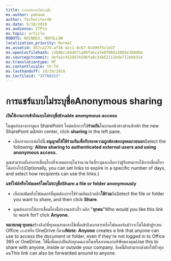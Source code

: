 ```yaml
---
title: การแชร์แบบไม่ระบุชื่อ
ms.author: pebaum
author: Techwriter40
ms.date: 9/18/2018
ms.audience: ITPro
ms.topic: article
ROBOTS: NOINDEX, NOFOLLOW
localization_priority: Normal
ms.assetid: d57ca274-af16-4cc1-8c67-8c499f5c1d37
ms.openlocfilehash: c2b06cc64d071a80fa6cafe0f066a3885e388d6b
ms.sourcegitcommit: defe2c412567b596fa8c3ab52111bde712ebb314
ms.translationtype: MT
ms.contentlocale: th-TH
ms.lasthandoff: 10/29/2019
ms.locfileid: "37768315"
---
```

# <a name="anonymous-sharing"></a><span data-ttu-id="76c12-102">การแชร์แบบไม่ระบุชื่อ</span><span class="sxs-lookup"><span data-stu-id="76c12-102">Anonymous sharing</span></span>

 <span data-ttu-id="76c12-103">**เปิดใช้งานการเข้าถึงแบบไม่ระบุชื่อ**</span><span class="sxs-lookup"><span data-stu-id="76c12-103">**Enable anonymous access**</span></span>
  
<span data-ttu-id="76c12-104">ในศูนย์กลางการดูแล SharePoint ใหม่คลิกการใช้**ร่วมกัน**ในบานหน้าต่างด้านซ้าย</span><span class="sxs-lookup"><span data-stu-id="76c12-104">In the new SharePoint admin center, click **sharing** in the left pane.</span></span> 
  
- <span data-ttu-id="76c12-105">เลือกรายการต่อไปนี้:**อนุญาตให้ใช้ร่วมกันเพื่อรับรองความถูกต้องของบุคคลภายนอก**</span><span class="sxs-lookup"><span data-stu-id="76c12-105">Select the following: **Allow sharing to authenticated external users and using anonymous access.**</span></span>
  
<span data-ttu-id="76c12-106">คุณสามารถตั้งค่าการเชื่อมโยงที่จะหมดอายุในจำนวนวันที่ระบุและเลือกว่าผู้รับสามารถใช้การเชื่อมโยงได้อย่างไร)</span><span class="sxs-lookup"><span data-stu-id="76c12-106">(Optionally, you can set links to expire in a specific number of days, and select how recipients can use the links.)</span></span>
    
 <span data-ttu-id="76c12-107">**แชร์ไฟล์หรือโฟลเดอร์โดยไม่ระบุชื่อ**</span><span class="sxs-lookup"><span data-stu-id="76c12-107">**Share a file or folder anonymously**</span></span>
  
- <span data-ttu-id="76c12-108">เลือกแฟ้มหรือโฟลเดอร์ที่คุณต้องการใช้ร่วมกันแล้วคลิก**ใช้ร่วม**กัน</span><span class="sxs-lookup"><span data-stu-id="76c12-108">Select the file or folder you want to share, and then click **Share**.</span></span> 
    
- <span data-ttu-id="76c12-109">คุณต้องการให้การเชื่อมโยงนี้ทำงานอย่างไร คลิก "**ทุกคน**"</span><span class="sxs-lookup"><span data-stu-id="76c12-109">Who would you like this link to work for? click **Anyone.**</span></span>
  
 <span data-ttu-id="76c12-110">**หมายเหตุ**:**ทุกคน**สร้างลิงก์ที่ทุกคนสามารถใช้เพื่อเข้าถึงเอกสารหรือโฟลเดอร์แม้ว่าจะไม่ได้เข้าสู่ระบบ Office ๓๖๕หรือ OneDrive ก็ตาม</span><span class="sxs-lookup"><span data-stu-id="76c12-110">**Note**: **Anyone** creates a link that anyone can use to access the document or folder, even if they're not logged in to Office 365 or OneDrive.</span></span> <span data-ttu-id="76c12-111">ใช้นี้เพื่อแบ่งปันกับทุกคนภายในหรือภายนอกบริษัทของคุณ</span><span class="sxs-lookup"><span data-stu-id="76c12-111">Use this to share with anyone, inside or outside your company.</span></span> <span data-ttu-id="76c12-112">ลิงค์นี้ยังสามารถส่งต่อไปทั่วทุกคน</span><span class="sxs-lookup"><span data-stu-id="76c12-112">This link can also be forwarded around to anyone.</span></span> 
    

